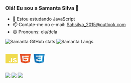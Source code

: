 ### Olá! Eu sou a Samanta Silva 👋

- 🌱 Estou estudando JavaScript
- 📫 Contate-me no e-mail: Sahsilva_2015@outlook.com
- 😄 Pronouns: ela/dela

![Samanta GitHub stats](https://github-readme-stats.vercel.app/api?username=samantasilva&show_icons=true&theme=dracula)
![Samanta Langs](https://github-readme-stats.vercel.app/api/top-langs/?username=samantasilva&hide_progress=&layout-compact)

<div style="display: inline_block"><br> 
  <img align="center" alt="Rafa-Js" height="30" width="40" src="https://raw.githubusercontent.com/devicons/devicon/master/icons/javascript/javascript-plain.svg">
  <img align="center" alt="Rafa-HTML" height="30" width="40" src="https://raw.githubusercontent.com/devicons/devicon/master/icons/html5/html5-original.svg">
  <img align="center" alt="Rafa-CSS" height="30" width="40" src="https://raw.githubusercontent.com/devicons/devicon/master/icons/css3/css3-original.svg">
</div>

##
<div> 
 <a href="https://discord.com/channels/@me" target="_blank"><img src="https://img.shields.io/badge/Discord-7289DA?style=for-the-badge&logo=discord&logoColor=white" target="_blank"></a> 
  <a href = "mailto:Sahsilva.luck@gmail.com"><img src="https://img.shields.io/badge/-Gmail-%23333?style=for-the-badge&logo=gmail&logoColor=white" target="_blank"></a>
  <a href="https://www.linkedin.com/in/samanta-alves-19a56b22a/" target="_blank"><img src="https://img.shields.io/badge/-LinkedIn-%230077B5?style=for-the-badge&logo=linkedin&logoColor=white" target="_blank"></a> 
  
</div>
